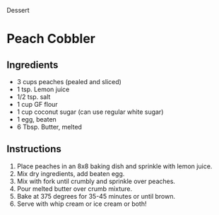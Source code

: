 Dessert

# Peach Cobbler

## Ingredients

- 3 cups peaches (pealed and sliced)
- 1 tsp. Lemon juice
- 1/2 tsp. salt
- 1 cup GF flour
- 1 cup coconut sugar (can use regular white sugar)
- 1 egg, beaten
- 6 Tbsp. Butter, melted

## Instructions

1. Place peaches in an 8x8 baking dish and sprinkle with lemon juice. 
2. Mix dry ingredients, add beaten egg. 
3. Mix with fork until crumbly and sprinkle over peaches. 
4. Pour melted butter over crumb mixture. 
5. Bake at 375 degrees for 35-45 minutes or until brown. 
6. Serve with whip cream or ice cream or both!
